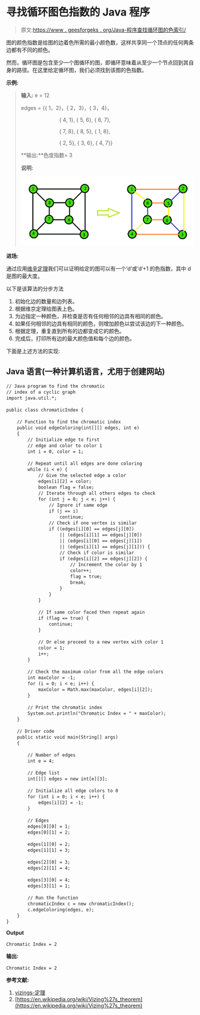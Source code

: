 # 寻找循环图色指数的 Java 程序

> 原文:[https://www . geesforgeks . org/Java-程序查找循环图的色索引/](https://www.geeksforgeeks.org/java-program-to-find-chromatic-index-of-cyclic-graphs/)

图的颜色指数是给图的边着色所需的最小颜色数，这样共享同一个顶点的任何两条边都有不同的颜色。

然而，循环图是包含至少一个图循环的图，即循环意味着从至少一个节点回到其自身的路径。在这里给定循环图，我们必须找到该图的色指数。

**示例:**

> **输入:** e = 12
> 
> edges = {{ 1，2}，{ 2，3}，{ 3，4}，
> 
>                           { 4, 1}, { 5, 6}, { 6, 7},
> 
>                           { 7, 8}, { 8, 5}, { 1, 8},
> 
>                           { 2, 5}, { 3, 6}, { 4, 7}}
> 
> **输出:**色度指数= 3
> 
> **说明:**
> 
> ![](img/9a29d726fdc984d3f50274d4e98b6b37.png)

**进场:**

通过应用[维辛定理](https://www.geeksforgeeks.org/vizings-theorem/)我们可以证明给定的图可以有一个‘d’或‘d’+1 的色指数，其中 d 是图的最大度。

以下是该算法的分步方法

1.  初始化边的数量和边列表。
2.  根据维京定理给图表上色。
3.  为边指定一种颜色，并检查是否有任何相邻的边具有相同的颜色。
4.  如果任何相邻的边具有相同的颜色，则增加颜色以尝试该边的下一种颜色。
5.  根据定理，重复直到所有的边都变成它的颜色。
6.  完成后，打印所有边的最大颜色值和每个边的颜色。

下面是上述方法的实现:

## Java 语言(一种计算机语言，尤用于创建网站)

```
// Java program to find the chromatic
// index of a cyclic graph
import java.util.*;

public class chromaticIndex {

    // Function to find the chromatic index
    public void edgeColoring(int[][] edges, int e)
    {
        // Initialize edge to first
        // edge and color to color 1
        int i = 0, color = 1;

        // Repeat until all edges are done coloring
        while (i < e) {
            // Give the selected edge a color
            edges[i][2] = color;
            boolean flag = false;
            // Iterate through all others edges to check
            for (int j = 0; j < e; j++) {
                // Ignore if same edge
                if (j == i)
                    continue;
                // Check if one vertex is similar
                if ((edges[i][0] == edges[j][0])
                    || (edges[i][1] == edges[j][0])
                    || (edges[i][0] == edges[j][1])
                    || (edges[i][1] == edges[j][1])) {
                    // Check if color is similar
                    if (edges[i][2] == edges[j][2]) {
                        // Increment the color by 1
                        color++;
                        flag = true;
                        break;
                    }
                }
            }

            // If same color faced then repeat again
            if (flag == true) {
                continue;
            }

            // Or else proceed to a new vertex with color 1
            color = 1;
            i++;
        }

        // Check the maximum color from all the edge colors
        int maxColor = -1;
        for (i = 0; i < e; i++) {
            maxColor = Math.max(maxColor, edges[i][2]);
        }

        // Print the chromatic index
        System.out.println("Chromatic Index = " + maxColor);
    }

    // Driver code
    public static void main(String[] args)
    {

        // Number of edges
        int e = 4;

        // Edge list
        int[][] edges = new int[e][3];

        // Initialize all edge colors to 0
        for (int i = 0; i < e; i++) {
            edges[i][2] = -1;
        }

        // Edges
        edges[0][0] = 1;
        edges[0][1] = 2;

        edges[1][0] = 2;
        edges[1][1] = 3;

        edges[2][0] = 3;
        edges[2][1] = 4;

        edges[3][0] = 4;
        edges[3][1] = 1;

        // Run the function
        chromaticIndex c = new chromaticIndex();
        c.edgeColoring(edges, e);
    }
}
```

**Output**

```
Chromatic Index = 2

```

**输出:**

```
Chromatic Index = 2
```

**参考文献:**

1.  [vizings-定理](https://www.geeksforgeeks.org/vizings-theorem/)
2.  [https://en.wikipedia.org/wiki/Vizing%27s_theorem](https://en.wikipedia.org/wiki/Vizing%27s_theorem)